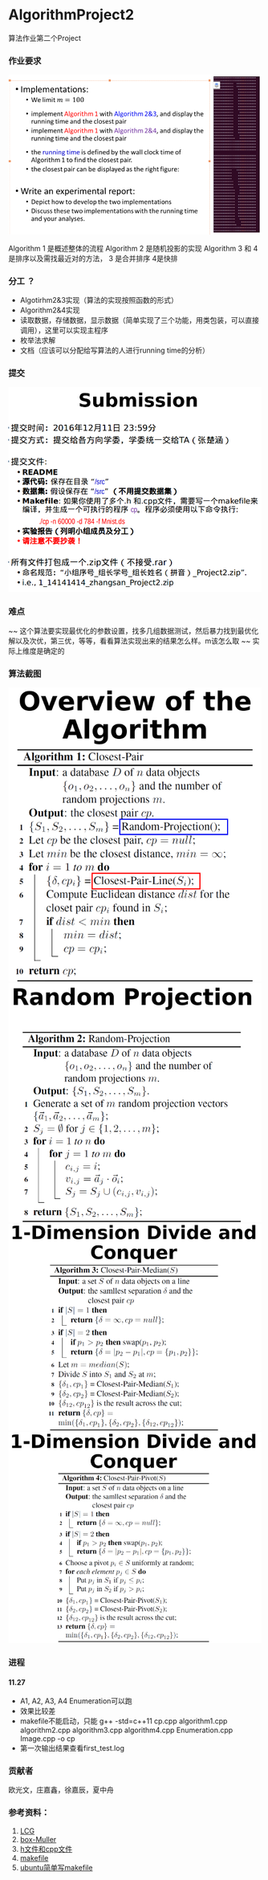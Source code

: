 # AlgorithmProject2
算法作业第二个Project

### 作业要求
![](./pic/requirements.png)

Algorithm 1 是概述整体的流程
Algorithm 2 是随机投影的实现
Algorithm 3 和 4是排序以及需找最近对的方法， 3 是合并排序 4是快排

### 分工 ？
* Algotirhm2&3实现（算法的实现按照函数的形式） 
* Algorithm2&4实现
* 读取数据，存储数据，显示数据（简单实现了三个功能，用类包装，可以直接调用），这里可以实现主程序
* 枚举法求解
* 文档（应该可以分配给写算法的人进行running time的分析）

### 提交
![](./pic/submission.png)

### 难点
~~  这个算法要实现最优化的参数设置，找多几组数据测试，然后暴力找到最优化解以及次优，第三优，等等，看看算法实现出来的结果怎么样。m该怎么取 ~~
实际上维度是确定的

### 算法截图
![](./pic/Algorithm1.png)
![](./pic/Algorithm2.png)
![](./pic/Algorithm3.png)
![](./pic/Algorithm4.png)

### 进程
#### 11.27
* A1, A2, A3, A4 Enumeration可以跑
* 效果比较差
* makefile不能启动，只能 
g++ -std=c++11 cp.cpp algorithm1.cpp algorithm2.cpp algorithm3.cpp algorithm4.cpp Enumeration.cpp Image.cpp -o cp
* 第一次输出结果查看first_test.log

### 贡献者
欧光文，庄嘉鑫，徐嘉辰，夏中舟

### 参考资料：
1. [LCG](http://blog.csdn.net/jackytintin/article/details/7798157)
2. [box-Muller](https://www.zhihu.com/question/29971598)
3. [h文件和cpp文件](http://www.cnblogs.com/ider/archive/2011/06/30/what_is_in_cpp_header_and_implementation_file.html)
4. [makefile](http://wiki.ubuntu.org.cn/%E8%B7%9F%E6%88%91%E4%B8%80%E8%B5%B7%E5%86%99Makefile:MakeFile%E4%BB%8B%E7%BB%8D)
5. [ubuntu简单写makefile](http://wiki.ubuntu.org.cn/%E8%B7%9F%E6%88%91%E4%B8%80%E8%B5%B7%E5%86%99Makefile:MakeFile%E4%BB%8B%E7%BB%8D)